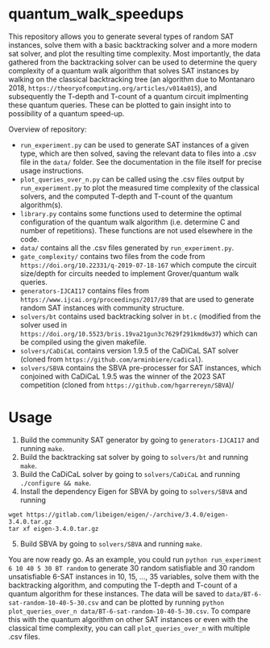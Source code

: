 # quantum_walk_speedups

This repository allows you to generate several types of random SAT instances,
solve them with a basic backtracking solver and a more modern sat solver,
and plot the resulting time complexity. Most importantly, the data
gathered from the backtracking solver can be used to determine the query
complexity of a quantum walk algorithm that solves SAT instances by walking
on the classical backtracking tree (an algorithm due to Montanaro 2018,
`https://theoryofcomputing.org/articles/v014a015`), and subsequently the
T-depth and T-count of a quantum circuit implmenting these quantum queries.
These can be plotted to gain insight into to possibility of a quantum speed-up.

Overview of repository:

- `run_experiment.py` can be used to generate SAT instances of a given type,
  which are then solved, saving the relevant data to files into a .csv file
  in the `data/` folder. See the documentation in the file itself for precise
  usage instructions.
- `plot_queries_over_n.py` can be called using the .csv files output by
  `run_experiment.py` to plot the measured time complexity of the classical
  solvers, and the computed T-depth and T-count of the quantum algorithm(s).
- `library.py` contains some functions used to determine the optimal
  configuration of the quantum walk algorithm (i.e. determine C and number
  of repetitions). These functions are not used elsewhere in the code.
- `data/` contains all the .csv files generated by `run_experiment.py`.
- `gate_complexity/` contains two files from the code from
  `https://doi.org/10.22331/q-2019-07-18-167` which compute the circuit
  size/depth for circuits needed to implement Grover/quantum walk queries.
- `generators-IJCAI17` contains files from
  `https://www.ijcai.org/proceedings/2017/89` that are used to generate random
  SAT instances with community structure.
- `solvers/bt` contains used backtracking solver in `bt.c` (modified from the
  solver used in `https://doi.org/10.5523/bris.19va21gun3c7629f291kmd6w37`)
  which can be compiled using the given makefile.
- `solvers/CaDiCaL` contains version 1.9.5 of the CaDiCaL SAT solver (cloned
  from `https://github.com/arminbiere/cadical`).
- `solvers/SBVA` contains the SBVA pre-processer for SAT instances, which
  conjoined with CaDiCaL 1.9.5 was the winner of the 2023 SAT competition
  (cloned from `https://github.com/hgarrereyn/SBVA`)/

# Usage

1. Build the community SAT generator by going to `generators-IJCAI17` and
   running `make`.
1. Build the backtracking sat solver by going to `solvers/bt` and running `make`.
1. Build the CaDiCaL solver by going to `solvers/CaDiCaL` and running `./configure && make`.
1. Install the dependency Eigen for SBVA by going to `solvers/SBVA` and running

```
wget https://gitlab.com/libeigen/eigen/-/archive/3.4.0/eigen-3.4.0.tar.gz
tar xf eigen-3.4.0.tar.gz
```

5. Build SBVA by going to `solvers/SBVA` and running `make`.

You are now ready go. As an example, you could run
`python run_experiment 6 10 40 5 30 BT random` to generate 30 random
satisfiable and 30 random unsatisfiable 6-SAT instances in 10, 15, ..., 35
variables, solve them with the backtracking algorithm, and computing the
T-depth and T-count of a quantum algorithm for these instances. The data will
be saved to `data/BT-6-sat-random-10-40-5-30.csv` and can be plotted by running
`python plot_queries_over_n data/BT-6-sat-random-10-40-5-30.csv`. To compare
this with the quantum algorithm on other SAT instances or even with the
classical time complexity, you can call `plot_queries_over_n` with multiple .csv
files.
